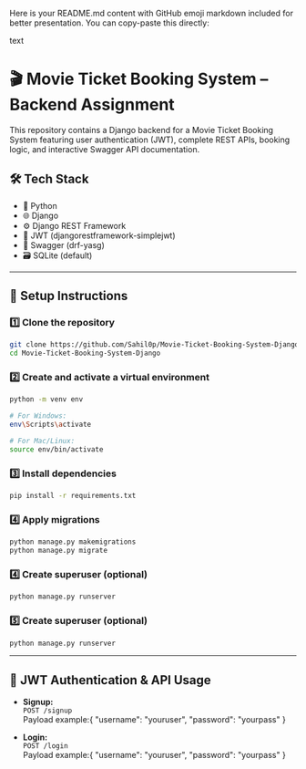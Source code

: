 
Here is your README.md content with GitHub emoji markdown included for better presentation. You can copy-paste this directly:

text
# 🎬 Movie Ticket Booking System – Backend Assignment

This repository contains a Django backend for a Movie Ticket Booking System featuring user authentication (JWT), complete REST APIs, booking logic, and interactive Swagger API documentation.

## 🛠 Tech Stack

- 🐍 Python  
- 🌐 Django  
- ⚙️ Django REST Framework  
- 🔐 JWT (djangorestframework-simplejwt)  
- 📄 Swagger (drf-yasg)  
- 🗃️ SQLite (default)

---

## 🚀 Setup Instructions

### 1️⃣ Clone the repository
```bash
git clone https://github.com/Sahil0p/Movie-Ticket-Booking-System-Django
cd Movie-Ticket-Booking-System-Django
```

### 2️⃣ Create and activate a virtual environment
```bash
python -m venv env

# For Windows:
env\Scripts\activate

# For Mac/Linux:
source env/bin/activate
```

### 3️⃣ Install dependencies
```bash
pip install -r requirements.txt
```

### 4️⃣ Apply migrations
```bash
python manage.py makemigrations  
python manage.py migrate
```


### 4️⃣ Create superuser (optional)
```bash
python manage.py runserver
```

### 5️⃣ Create superuser (optional)
```bash
python manage.py runserver
```

---

## 🔐 JWT Authentication & API Usage

- **Signup:**  
  `POST /signup`  
  Payload example:{ "username": "youruser", "password": "yourpass" }

- **Login:**  
   `POST /login`  
    Payload example:{ "username": "youruser", "password": "yourpass" }
